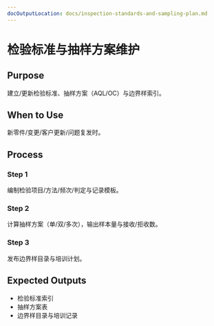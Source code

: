 ```yaml
---
docOutputLocation: docs/inspection-standards-and-sampling-plan.md
---
```


# 检验标准与抽样方案维护

## Purpose

建立/更新检验标准、抽样方案（AQL/OC）与边界样索引。

## When to Use

新零件/变更/客户更新/问题复发时。

## Process

### Step 1

编制检验项目/方法/频次/判定与记录模板。

### Step 2

计算抽样方案（单/双/多次），输出样本量与接收/拒收数。

### Step 3

发布边界样目录与培训计划。

## Expected Outputs

- 检验标准索引
- 抽样方案表
- 边界样目录与培训记录
